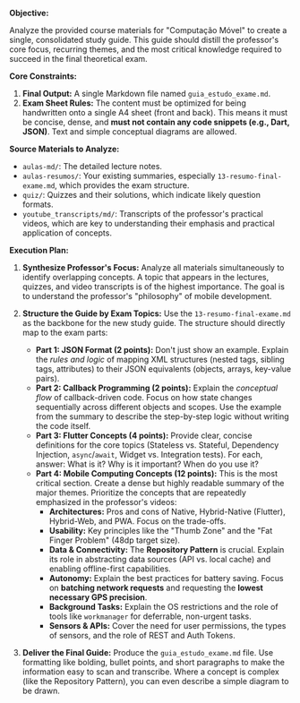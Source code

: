 **Objective:**

Analyze the provided course materials for "Computação Móvel" to create a single, consolidated study guide. This guide should distill the professor's core focus, recurring themes, and the most critical knowledge required to succeed in the final theoretical exam.

**Core Constraints:**

1.  **Final Output:** A single Markdown file named `guia_estudo_exame.md`.
2.  **Exam Sheet Rules:** The content must be optimized for being handwritten onto a single A4 sheet (front and back). This means it must be concise, dense, and **must not contain any code snippets (e.g., Dart, JSON)**. Text and simple conceptual diagrams are allowed.

**Source Materials to Analyze:**

*   `aulas-md/`: The detailed lecture notes.
*   `aulas-resumos/`: Your existing summaries, especially `13-resumo-final-exame.md`, which provides the exam structure.
*   `quiz/`: Quizzes and their solutions, which indicate likely question formats.
*   `youtube_transcripts/md/`: Transcripts of the professor's practical videos, which are key to understanding their emphasis and practical application of concepts.

**Execution Plan:**

1.  **Synthesize Professor's Focus:** Analyze all materials simultaneously to identify overlapping concepts. A topic that appears in the lectures, quizzes, and video transcripts is of the highest importance. The goal is to understand the professor's "philosophy" of mobile development.

2.  **Structure the Guide by Exam Topics:** Use the `13-resumo-final-exame.md` as the backbone for the new study guide. The structure should directly map to the exam parts:
    *   **Part 1: JSON Format (2 points):** Don't just show an example. Explain the *rules and logic* of mapping XML structures (nested tags, sibling tags, attributes) to their JSON equivalents (objects, arrays, key-value pairs).
    *   **Part 2: Callback Programming (2 points):** Explain the *conceptual flow* of callback-driven code. Focus on how state changes sequentially across different objects and scopes. Use the example from the summary to describe the step-by-step logic without writing the code itself.
    *   **Part 3: Flutter Concepts (4 points):** Provide clear, concise definitions for the core topics (Stateless vs. Stateful, Dependency Injection, `async`/`await`, Widget vs. Integration tests). For each, answer: What is it? Why is it important? When do you use it?
    *   **Part 4: Mobile Computing Concepts (12 points):** This is the most critical section. Create a dense but highly readable summary of the major themes. Prioritize the concepts that are repeatedly emphasized in the professor's videos:
        *   **Architectures:** Pros and cons of Native, Hybrid-Native (Flutter), Hybrid-Web, and PWA. Focus on the trade-offs.
        *   **Usability:** Key principles like the "Thumb Zone" and the "Fat Finger Problem" (48dp target size).
        *   **Data & Connectivity:** The **Repository Pattern** is crucial. Explain its role in abstracting data sources (API vs. local cache) and enabling offline-first capabilities.
        *   **Autonomy:** Explain the best practices for battery saving. Focus on **batching network requests** and requesting the **lowest necessary GPS precision**.
        *   **Background Tasks:** Explain the OS restrictions and the role of tools like `workmanager` for deferrable, non-urgent tasks.
        *   **Sensors & APIs:** Cover the need for user permissions, the types of sensors, and the role of REST and Auth Tokens.

3.  **Deliver the Final Guide:** Produce the `guia_estudo_exame.md` file. Use formatting like bolding, bullet points, and short paragraphs to make the information easy to scan and transcribe. Where a concept is complex (like the Repository Pattern), you can even describe a simple diagram to be drawn.